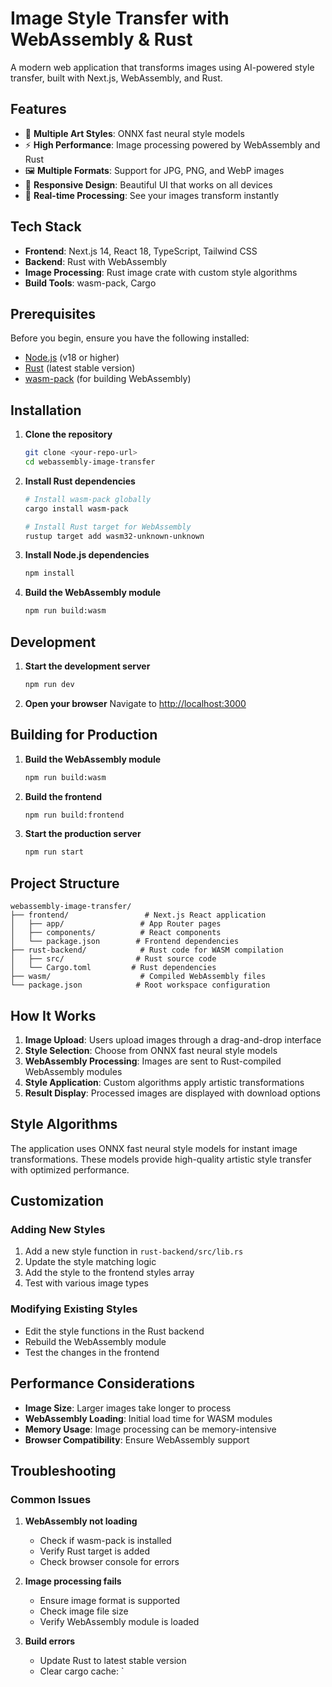 # Image Style Transfer with WebAssembly & Rust

A modern web application that transforms images using AI-powered style transfer, built with Next.js, WebAssembly, and Rust.

## Features

- 🎨 **Multiple Art Styles**: ONNX fast neural style models
- ⚡ **High Performance**: Image processing powered by WebAssembly and Rust
- 🖼️ **Multiple Formats**: Support for JPG, PNG, and WebP images
- 📱 **Responsive Design**: Beautiful UI that works on all devices
- 🚀 **Real-time Processing**: See your images transform instantly

## Tech Stack

- **Frontend**: Next.js 14, React 18, TypeScript, Tailwind CSS
- **Backend**: Rust with WebAssembly
- **Image Processing**: Rust image crate with custom style algorithms
- **Build Tools**: wasm-pack, Cargo

## Prerequisites

Before you begin, ensure you have the following installed:

- [Node.js](https://nodejs.org/) (v18 or higher)
- [Rust](https://rustup.rs/) (latest stable version)
- [wasm-pack](https://rustwasm.github.io/wasm-pack/) (for building WebAssembly)

## Installation

1. **Clone the repository**

   ```bash
   git clone <your-repo-url>
   cd webassembly-image-transfer
   ```

2. **Install Rust dependencies**

   ```bash
   # Install wasm-pack globally
   cargo install wasm-pack

   # Install Rust target for WebAssembly
   rustup target add wasm32-unknown-unknown
   ```

3. **Install Node.js dependencies**

   ```bash
   npm install
   ```

4. **Build the WebAssembly module**
   ```bash
   npm run build:wasm
   ```

## Development

1. **Start the development server**

   ```bash
   npm run dev
   ```

2. **Open your browser**
   Navigate to [http://localhost:3000](http://localhost:3000)

## Building for Production

1. **Build the WebAssembly module**

   ```bash
   npm run build:wasm
   ```

2. **Build the frontend**

   ```bash
   npm run build:frontend
   ```

3. **Start the production server**
   ```bash
   npm run start
   ```

## Project Structure

```
webassembly-image-transfer/
├── frontend/                 # Next.js React application
│   ├── app/                 # App Router pages
│   ├── components/          # React components
│   └── package.json        # Frontend dependencies
├── rust-backend/            # Rust code for WASM compilation
│   ├── src/                # Rust source code
│   └── Cargo.toml         # Rust dependencies
├── wasm/                    # Compiled WebAssembly files
└── package.json            # Root workspace configuration
```

## How It Works

1. **Image Upload**: Users upload images through a drag-and-drop interface
2. **Style Selection**: Choose from ONNX fast neural style models
3. **WebAssembly Processing**: Images are sent to Rust-compiled WebAssembly modules
4. **Style Application**: Custom algorithms apply artistic transformations
5. **Result Display**: Processed images are displayed with download options

## Style Algorithms

The application uses ONNX fast neural style models for instant image transformations. These models provide high-quality artistic style transfer with optimized performance.

## Customization

### Adding New Styles

1. Add a new style function in `rust-backend/src/lib.rs`
2. Update the style matching logic
3. Add the style to the frontend styles array
4. Test with various image types

### Modifying Existing Styles

- Edit the style functions in the Rust backend
- Rebuild the WebAssembly module
- Test the changes in the frontend

## Performance Considerations

- **Image Size**: Larger images take longer to process
- **WebAssembly Loading**: Initial load time for WASM modules
- **Memory Usage**: Image processing can be memory-intensive
- **Browser Compatibility**: Ensure WebAssembly support

## Troubleshooting

### Common Issues

1. **WebAssembly not loading**

   - Check if wasm-pack is installed
   - Verify Rust target is added
   - Check browser console for errors

2. **Image processing fails**

   - Ensure image format is supported
   - Check image file size
   - Verify WebAssembly module is loaded

3. **Build errors**
   - Update Rust to latest stable version
   - Clear cargo cache: `
